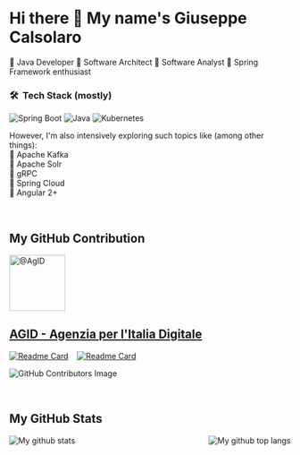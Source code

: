 # Hi there 👋 My name's Giuseppe Calsolaro

🔹 Java Developer 🔹 Software Architect 🔹 Software Analyst 🔹 Spring Framework enthusiast

### 🛠 &nbsp;Tech Stack (mostly)

![Spring Boot](https://img.shields.io/badge/springboot-%236DB33F.svg?style=for-the-badge&logo=springboot&logoColor=white)
![Java](https://img.shields.io/badge/java-%23ED8B00.svg?style=for-the-badge&logo=java&logoColor=white)
![Kubernetes](https://img.shields.io/badge/kubernetes-326CE5.svg?style=for-the-badge&logo=kubernetes&logoColor=white)

However, I'm also intensively exploring such topics like (among other things): \
🔹 Apache Kafka \
🔹 Apache Solr \
🔹 gRPC \
🔹 Spring Cloud \
🔹 Angular 2+

</br>

## My GitHub Contribution

<a href="https://github.com/AgID">
<img src="https://avatars.githubusercontent.com/u/17034856?s=200&amp;v=4" width="100" height="100" alt="@AgID"><h2><a href="https://github.com/AgID">AGID - Agenzia per l'Italia Digitale</a></h2>
</a>

[![Readme Card](https://github-readme-stats.vercel.app/api/pin/?username=gcalsolaro&repo=integration_INAD_with_ANPR-AppIO)](https://github.com/gcalsolaro/integration_INAD_with_ANPR-AppIO)
&nbsp;&nbsp;
[![Readme Card](https://github-readme-stats.vercel.app/api/pin/?username=gcalsolaro&repo=INAD_API_Extraction
)](https://github.com/gcalsolaro/INAD_API_Extraction)

![GitHub Contributors Image](https://contrib.rocks/image?repo=gcalsolaro/INAD_API_Extraction)

</br>

## My GitHub Stats

<a href="https://github.com/gcalsolaro">
 <img align="left" src="https://github-readme-stats.vercel.app/api?username=gcalsolaro&show_icons=true&theme=light&line_height=27&include_all_commits=true&count_private=true" alt="My github stats"/>
</a>
  
<a href="https://github.com/gcalsolaro">
 <img align="right" src="https://github-readme-stats.vercel.app/api/top-langs/?username=gcalsolaro&layout=compact" alt="My github top langs"/>
</a>
